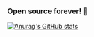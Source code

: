### Open source forever! 🙌

[![Anurag's GitHub stats](https://github-readme-stats.vercel.app/api?username=lamicc)](https://github.com/anuraghazra/github-readme-stats)

<!--
**Lamicc/Lamicc** is a ✨ _special_ ✨ repository because its `README.md` (this file) appears on your GitHub profile.

Here are some ideas to get you started:

- 🔭 I’m currently working on ...
- 🌱 I’m currently learning ...
- 👯 I’m looking to collaborate on ...
- 🤔 I’m looking for help with ...
- 💬 Ask me about ...
- 📫 How to reach me: ...
- 😄 Pronouns: ...
- ⚡ Fun fact: ...
-->
